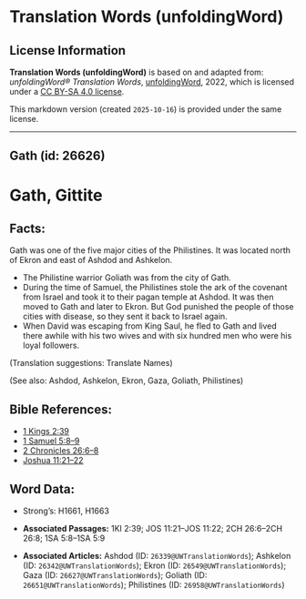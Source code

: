 # Translation Words (unfoldingWord)

## License Information

**Translation Words (unfoldingWord)** is based on and adapted from: _unfoldingWord® Translation Words_, [unfoldingWord](https://unfoldingword.org/utw), 2022, which is licensed under a [CC BY-SA 4.0 license](https://creativecommons.org/licenses/by-sa/4.0/legalcode.en).

This markdown version (created `2025-10-16`) is provided under the same license.



--------------------------------

## Gath (id: 26626)

Gath, Gittite
=============

Facts:
------

Gath was one of the five major cities of the Philistines. It was located north of Ekron and east of Ashdod and Ashkelon.

* The Philistine warrior Goliath was from the city of Gath.
* During the time of Samuel, the Philistines stole the ark of the covenant from Israel and took it to their pagan temple at Ashdod. It was then moved to Gath and later to Ekron. But God punished the people of those cities with disease, so they sent it back to Israel again.
* When David was escaping from King Saul, he fled to Gath and lived there awhile with his two wives and with six hundred men who were his loyal followers.

(Translation suggestions: Translate Names)

(See also: Ashdod, Ashkelon, Ekron, Gaza, Goliath, Philistines)

Bible References:
-----------------

* [1 Kings 2:39](https://ref.ly/1Kgs2:39)
* [1 Samuel 5:8–9](https://ref.ly/1Sam5:8-1Sam5:9)
* [2 Chronicles 26:6–8](https://ref.ly/2Chr26:6-2Chr26:8)
* [Joshua 11:21–22](https://ref.ly/Josh11:21-Josh11:22)

Word Data:
----------

* Strong’s: H1661, H1663

* **Associated Passages:** 1KI 2:39; JOS 11:21–JOS 11:22; 2CH 26:6–2CH 26:8; 1SA 5:8–1SA 5:9
* **Associated Articles:** Ashdod (ID: `26339@UWTranslationWords`); Ashkelon (ID: `26342@UWTranslationWords`); Ekron (ID: `26549@UWTranslationWords`); Gaza (ID: `26627@UWTranslationWords`); Goliath (ID: `26651@UWTranslationWords`); Philistines (ID: `26958@UWTranslationWords`)

